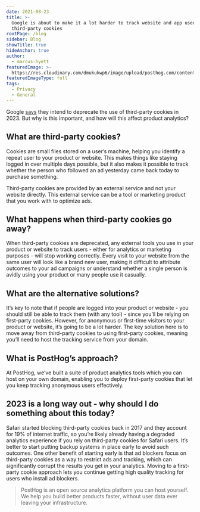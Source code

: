 ```yaml
---
date: 2021-08-23
title: >-
  Google is about to make it a lot harder to track website and app users without
  third-party cookies
rootPage: /blog
sidebar: Blog
showTitle: true
hideAnchor: true
author:
  - marcus-hyett
featuredImage: >-
  https://res.cloudinary.com/dmukukwp6/image/upload/posthog.com/contents/images/blog/cookieless-analytics.png
featuredImageType: full
tags:
  - Privacy
  - General
---
```


Google [says](https://blog.google/products/chrome/updated-timeline-privacy-sandbox-milestones/) they intend to deprecate the use of third-party cookies in 2023. But why is this important, and how will this affect product analytics?

## What are third-party cookies?

Cookies are small files stored on a user’s machine, helping you identify a repeat user to your product or website. This makes things like staying logged in over multiple days possible, but it also makes it possible to track whether the person who followed an ad yesterday came back today to purchase something. 

Third-party cookies are provided by an external service and not your website directly. This external service can be a tool or marketing product that you work with to optimize ads.

## What happens when third-party cookies go away?

When third-party cookies are deprecated, any external tools you use in your product or website to track users - either for analytics or marketing purposes - will stop working correctly. Every visit to your website from the same user will look like a brand new user, making it difficult to attribute outcomes to your ad campaigns or understand whether a single person is avidly using your product or many people use it casually.

## What are the alternative solutions?

It’s key to note that if people are logged into your product or website - you should still be able to track them (with any tool) - since you’ll be relying on first-party cookies. However, for anonymous or first-time visitors to your product or website, it’s going to be a lot harder. The key solution here is to move away from third-party cookies to using first-party cookies, meaning you’ll need to host the tracking service from your domain.

## What is PostHog’s approach?

At PostHog, we’ve built a suite of product analytics tools which you can host on your own domain, enabling you to deploy first-party cookies that let you keep tracking anonymous users effectively.

## 2023 is a long way out - why should I do something about this today?

Safari started blocking third-party cookies back in 2017 and they account for 19% of internet traffic, so you’re likely already having a degraded analytics experience if you rely on third-party cookies for Safari users. It’s better to start putting backup systems in place early to avoid such outcomes. One other benefit of starting early is that ad blockers focus on third-party cookies as a way to restrict ads and tracking, which can significantly corrupt the results you get in your analytics. Moving to a first-party cookie approach lets you continue getting high quality tracking for users who install ad blockers.

> PostHog is an open source analytics platform you can host yourself. We help you build better products faster, without user data ever leaving your infrastructure.

<ArrayCTA />
